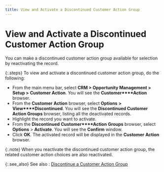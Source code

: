 ```yaml
---
title: View and Activate a Discontinued Customer Action Group
---
```


# View and Activate a Discontinued Customer Action Group


You can make a discontinued customer action group available for selection  by reactivating the record.


{:.steps}
To view and activate a discontinued customer  action group, do the following:

- From the main  menu bar, select **CRM 
 &gt; Opportunity Management &gt; Setup &gt;** **Customer 
 Action**. You will see the **Customer****Action** browser.
- From the **Customer** **Action**  browser, select **Options** **&gt;** **View****Discontinued**. You will see the  **Discontinued Customer Action Groups**  browser, listing all the deactivated records.
- Highlight the  record you want to activate.
- From the **Discontinued** **Customer****Action** **Groups**  browser, select **Options** > **Activate**. You will see the **Confirm**  window.
- Click **OK**. The activated record will be displayed  in the **Customer** **Action**  browser.



{:.note}
When you reactivate the discontinued customer action  group, the related customer action choices are also reactivated.


{:.see_also}
See also
: [Discontinue  a Customer Action Group]({{site.sp_baseurl}}/opportunity-management/customer-action/customer-action-group/discontinue_a_customer_action_group.html)
